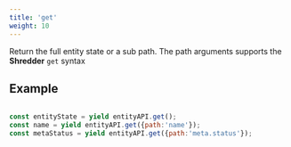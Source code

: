 ```yaml
---
title: 'get'
weight: 10
---
```


Return the full entity state or a sub path. The path arguments supports the
**Shredder** `get` syntax

## Example

```js

const entityState = yield entityAPI.get();
const name = yield entityAPI.get({path:'name'});
const metaStatus = yield entityAPI.get({path:'meta.status'});

```
